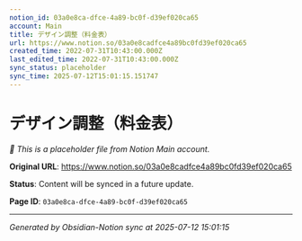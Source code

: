 ```yaml
---
notion_id: 03a0e8ca-dfce-4a89-bc0f-d39ef020ca65
account: Main
title: デザイン調整（料金表）
url: https://www.notion.so/03a0e8cadfce4a89bc0fd39ef020ca65
created_time: 2022-07-31T10:43:00.000Z
last_edited_time: 2022-07-31T10:43:00.000Z
sync_status: placeholder
sync_time: 2025-07-12T15:01:15.151747
---
```


# デザイン調整（料金表）

*🔄 This is a placeholder file from Notion Main account.*

**Original URL**: https://www.notion.so/03a0e8cadfce4a89bc0fd39ef020ca65

**Status**: Content will be synced in a future update.

**Page ID**: `03a0e8ca-dfce-4a89-bc0f-d39ef020ca65`

---

*Generated by Obsidian-Notion sync at 2025-07-12 15:01:15*

